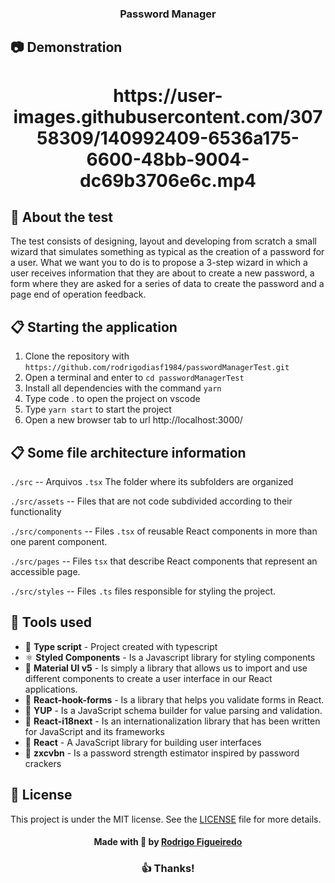 <h3 align="center">
  Password Manager
</h3>

## :camera: Demonstration
<h1 align="center">   
 https://user-images.githubusercontent.com/30758309/140992409-6536a175-6600-48bb-9004-dc69b3706e6c.mp4
</h1>

## :rocket: About the test

The test consists of designing, layout and developing from scratch a small wizard that simulates something as typical as the creation of a password for a user. What we want you to do is to propose a 3-step wizard in which a user receives information that they are about to create a new password, a form where they are asked for a series of data to create the password and a page end of operation feedback.

## :clipboard: Starting the application 

1. Clone the repository with `https://github.com/rodrigodiasf1984/passwordManagerTest.git`
2. Open a terminal and enter to `cd passwordManagerTest`
3. Install all dependencies with the command `yarn`
4. Type code . to open the project on vscode
5. Type `yarn start` to start the project
6. Open a new browser tab to url http://localhost:3000/


## :clipboard: Some file architecture information
`./src` -- Arquivos `.tsx` The folder where its subfolders are organized

`./src/assets` -- Files that are not code subdivided according to their functionality

`./src/components` -- Files `.tsx` of reusable React components in more than one parent component.

`./src/pages` -- Files `tsx` that describe React components that represent an accessible page.

`./src/styles` -- Files `.ts` files responsible for styling the project.

## :hammer: Tools used

- 📄 **Type script** - Project created with typescript 
- ⚛️ **Styled Components** - Is a Javascript library for styling components
- 📄 **Material UI v5** - Is simply a library that allows us to import and use different components to create a user interface in our React applications. 
- 📄 **React-hook-forms** - Is a library that helps you validate forms in React.
- 📄 **YUP** - Is a JavaScript schema builder for value parsing and validation.
- 📄 **React-i18next** -  Is an internationalization library that has been written for JavaScript and its frameworks
- 📄 **React** - A JavaScript library for building user interfaces
- 📄 **zxcvbn** - Is a password strength estimator inspired by password crackers
## :memo: License

This project is under the MIT license. See the [LICENSE](LICENSE.md) file for more details.

<h4 align="center">
    Made with 💜 by <a href="https://www.linkedin.com/in/rodrigodiasdefigueiredo/" target="_blank">Rodrigo Figueiredo</a>
</h4>

<h3 align="center">
  👍 Thanks!
</h3>

